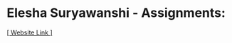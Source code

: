 # Elesha Suryawanshi - Assignments:
[[ Website Link ]](https://nift-web-design.github.io/Elesha_Suryawanshi/Assignment_1)
